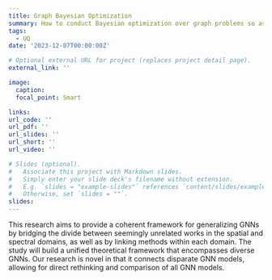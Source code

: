 ```yaml
---
title: Graph Bayesian Optimization
summary: How to conduct Bayesian optimization over graph problems so as to reduce data use?
tags:
  - UQ
date: '2023-12-07T00:00:00Z'

# Optional external URL for project (replaces project detail page).
external_link: ''

image:
  caption: 
  focal_point: Smart

links:
url_code: ''
url_pdf: ''
url_slides: ''
url_short: ''
url_video: ''

# Slides (optional).
#   Associate this project with Markdown slides.
#   Simply enter your slide deck's filename without extension.
#   E.g. `slides = "example-slides"` references `content/slides/example-slides.md`.
#   Otherwise, set `slides = ""`.
slides: 
---
```


This research aims to provide a coherent framework for generalizing GNNs by bridging the divide between seemingly unrelated works in the spatial and spectral domains, as well as by linking methods within each domain.
The study will build a unified theoretical framework that encompasses diverse GNNs. Our research is novel in that it connects disparate GNN models, allowing for direct rethinking and comparison of all GNN models.
